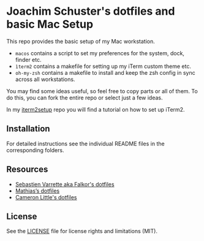 # Joachim Schuster's dotfiles and basic Mac Setup

This repo provides the basic setup of my Mac workstation.

* `macos` contains a script to set my preferences for the system, dock, finder etc.
* `ìterm2` contains a makefile for setting up my iTerm custom theme etc.
* `oh-my-zsh` contains a makefile to install and keep the zsh config in sync across all workstations.


You may find some ideas useful, so feel free to copy parts or all of them.
To do this, you can fork the entire repo or select just a few ideas.

In my [iterm2setup](https://github.com/jschuster/iterm2setup) repo you will find a tutorial on how to set up iTerm2.

## Installation
For detailed instructions see the individual README files in the corresponding folders.

## Resources
* [Sebastien Varrette aka Falkor's dotfiles](https://github.com/Falkor/dotfiles)
* [Mathias’s dotfiles](https://github.com/mathiasbynens/dotfiles)
* [Cameron Little's dotfiles](https://github.com/apexskier/dotfiles)


## License
See the [LICENSE](LICENSE) file for license rights and limitations (MIT).
